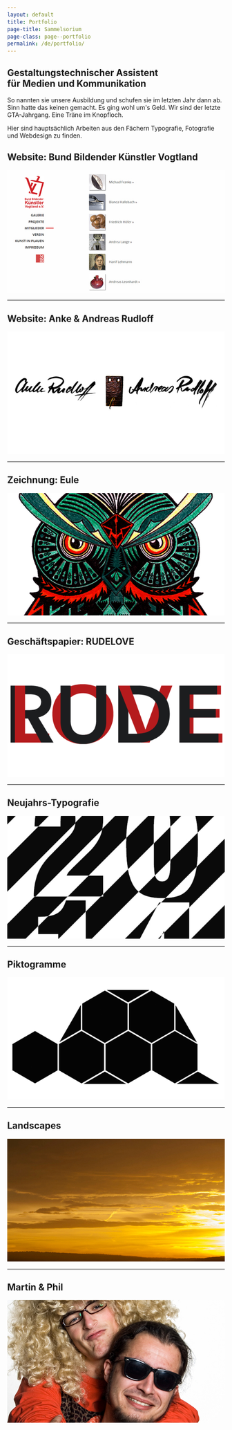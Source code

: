 ```yaml
---
layout: default
title: Portfolio
page-title: Sammelsorium
page-class: page--portfolio
permalink: /de/portfolio/
---
```

## Gestaltungstechnischer Assistent<br>für Medien und Kommunikation

So nannten sie unsere Ausbildung und schufen sie im letzten Jahr dann ab. Sinn hatte das keinen gemacht. Es ging wohl um's Geld. Wir sind der letzte GTA-Jahrgang. Eine Träne im Knopfloch.

Hier sind hauptsächlich Arbeiten aus den Fächern Typografie, Fotografie und Webdesign zu finden.

## Website: Bund Bildender Künstler Vogtland

[![Website: Bund Bildender Künstler Vogtland e.V.](/img/bbk-vogtland/thumbnail.jpg)](/de/portfolio/bbk-vogtland)

---

## Website: Anke & Andreas Rudloff

[![Website: Anke & Andreas Rudloff](/img/artrudloff/thumbnail.jpg)](/de/portfolio/artrudloff)

---

## Zeichnung: Eule

[![Zeichnung: Eule](/img/owl/thumbnail.jpg)](/en/portfolio/owl)

---

## Geschäftspapier: RUDELOVE

[![Geschäftspapier: RUDELOVE](/img/rudelove/thumbnail.png)](/de/portfolio/rudelove)

---

## Neujahrs-Typografie

[![Neujahrs-Typografie](/img/new-years-typography/thumbnail.png)](/de/portfolio/neujahrs-typografie)

---

## Piktogramme

[![Piktogramme](/img/pictograms/thumbnail.png)](/de/portfolio/piktogramme)

---

## Landscapes

[![Landscapes](/img/landscapes/thumbnail.jpg)](/de/portfolio/landscapes)

---

## Martin & Phil

[![Martin & Phil](/img/martin-and-phil/thumbnail.jpg)](/de/portfolio/martin-und-phil)

